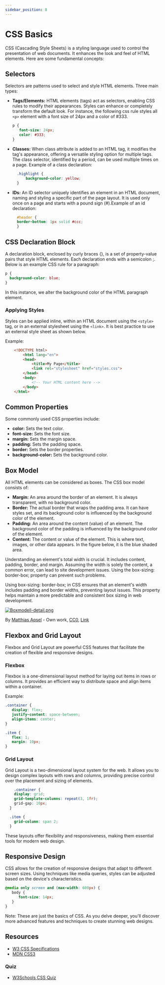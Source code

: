 ```yaml
---
sidebar_position: 8
---
```


# CSS Basics

CSS (Cascading Style Sheets) is a styling language used to control the presentation of web documents. It enhances the look and feel of HTML elements. Here are some fundamental concepts:

## Selectors

Selectors are patterns used to select and style HTML elements. Three main types:

- **Tags/Elements:** HTML elements (tags) act as selectors, enabling CSS rules to modify their appearances. Styles can enhance or completely transform the default look. For instance, the following css rule styles all `<p>` element with a font size of 24px and a color of #333.
  ```css
  p {
     font-size: 24px;
     color: #333;
  }
  ```
  
- **Classes:** When class attribute is added to an HTML tag, it modifies the tag's appearance, offering a versatile styling option for multiple tags. The class selector, identified by a period, can be used multiple times on a page. Example of a class declaration:

  ```css
    .highlight {
        background-color: yellow;
    }
  ```

- **IDs:** An ID selector uniquely identifies an element in an HTML document, naming and styling a specific part of the page layout. It is used only once on a page and starts with a pound sign (#).Example of an id declaration:
  ```css
    #header {
    border-bottom: 1px solid #ccc;
    }
  ```
  
## CSS Declaration Block

A declaration block, enclosed by curly braces {}, is a set of property-value pairs that style HTML elements. Each declaration ends with a semicolon ;. Below is an example CSS rule for a paragraph:

```css
p {
  background-color: blue;
}
```
In this instance, we alter the background color of the HTML paragraph element.

### Applying Styles

Styles can be applied inline, within an HTML document using the `<style>` tag, or in an external stylesheet using the `<link>`. It is best practice to use an external style sheet as shown below. 

Example: 
```html
    <!DOCTYPE html>
        <html lang="en">
        <head>
            <title>My Page</title>
            <link rel="stylesheet" href="styles.css">
        </head>
        <body>
            <!-- Your HTML content here -->
        </body>
    </html>
```

## Common Properties

Some commonly used CSS properties include:

- **color:** Sets the text color.
- **font-size:** Sets the font size.
- **margin:** Sets the margin space.
- **padding:** Sets the padding space.
- **border:** Sets the border properties.
- **background-color:** Sets the background color.

## Box Model

All HTML elements can be considered as boxes. The CSS box model consists of:
- **Margin:** An area around the border of an element. It is always transparent, with no background color.
- **Border:** The actual border that wraps the padding area. It can have styles set, and its background color is influenced by the background color of the element.
- **Padding:** An area around the content (value) of an element. The background color of the padding is influenced by the background color of the element.
- **Content:** The content or value of the element. This is where text, images, or other data appears. In the figure below, it is the blue shaded area.

Understanding an element's total width is crucial. It includes content, padding, border, and margin. Assuming the width is solely the content, a common error, can lead to site development issues. Using the box-sizing: border-box; property can prevent such problems.

Using box-sizing: border-box; in CSS ensures that an element's width includes padding and border widths, preventing layout issues. This property helps maintain a more predictable and consistent box sizing in web development.

[![Boxmodell-detail.png](https://upload.wikimedia.org/wikipedia/commons/7/7a/Boxmodell-detail.png)](https://commons.wikimedia.org/wiki/File:Boxmodell-detail.png#/media/File:Boxmodell-detail.png)

By [Matthias Apsel](//commons.wikimedia.org/wiki/User:G%C3%BCnther_M._Apsel) - Own work, [CC0](http://creativecommons.org/publicdomain/zero/1.0/deed.en), [Link](https://commons.wikimedia.org/w/index.php?curid=34932417)

## Flexbox and Grid Layout

Flexbox and Grid Layout are powerful CSS features that facilitate the creation of flexible and responsive designs.

### Flexbox

Flexbox is a one-dimensional layout method for laying out items in rows or columns. It provides an efficient way to distribute space and align items within a container.

Example:

```css
.container {
   display: flex;
   justify-content: space-between;
   align-items: center;
}

.item {
   flex: 1;
   margin: 10px;
}
```
### Grid Layout

Grid Layout is a two-dimensional layout system for the web. It allows you to design complex layouts with rows and columns, providing precise control over the placement and sizing of elements.

```css
    .container {
    display: grid;
    grid-template-columns: repeat(3, 1fr);
    grid-gap: 10px;
  }

  .item {
    grid-column: span 2;
  }

```
These layouts offer flexibility and responsiveness, making them essential tools for modern web design.

## Responsive Design

CSS allows for the creation of responsive designs that adapt to different screen sizes. Using techniques like media queries, styles can be adjusted based on the device's characteristics.

```css
@media only screen and (max-width: 600px) {
   body {
      font-size: 14px;
   }
}
```

Note: These are just the basics of CSS. As you delve deeper, you'll discover more advanced features and techniques to create stunning web designs.

## Resources 

- [W3 CSS Specifications](https://www.w3.org/Style/CSS/)
- [MDN CSS3](https://developer.mozilla.org/en-US/docs/Web/CSS)

### Quiz
- [W3Schools CSS Quiz](https://www.w3schools.com/css/css_quiz.asp)